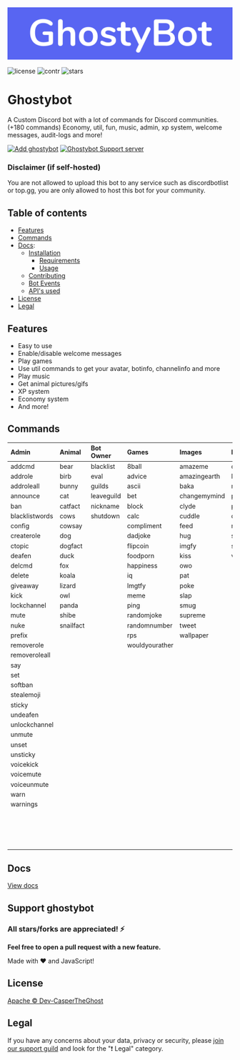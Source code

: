 <a href="https://ghostybot.tk" align="center">
     <img src=".github/Ghostybot-banner.png" alt="banner" />
</a>

![license](https://img.shields.io/github/license/dev-caspertheghost/ghostybot?color=gr)
![contr](https://img.shields.io/github/contributors/dev-caspertheghost/ghostybot)
![stars](https://img.shields.io/github/stars/dev-caspertheghost/ghostybot?color=gr)

# Ghostybot

A Custom Discord bot with a lot of commands for Discord communities. (+180 commands) Economy, util, fun, music, admin, xp system, welcome messages, audit-logs and more!

[![Add ghostybot](./.github/add-ghostybot.svg)](https://discord.com/oauth2/authorize?client_id=632843197600759809&scope=bot&permissions=8)
[![Ghostybot Support server](./.github/join-support-server.svg)](https://discord.gg/XxHrtkA)

### Disclaimer (if self-hosted)

You are not allowed to upload this bot to any service such as discordbotlist or top.gg, you are only allowed to host this bot for your community.

## Table of contents

- [Features](#features)
- [Commands](#commands)
- [Docs](docs/README.md):
  - [Installation](docs/INSTALLATION.md)
    - [Requirements](docs/INSTALLATION.md#requirements)
    - [Usage](docs/INSTALLATION.md#usage)
  - [Contributing](docs/CONTRIBUTING.md)
  - [Bot Events](/docs/BOT_EVENTS)
  - [API's used](/docs/APIS_USED.md)
 - [License](#license)
 - [Legal](#legal)

## Features

- Easy to use
- Enable/disable welcome messages
- Play games
- Use util commands to get your avatar, botinfo, channelinfo and more
- Play music
- Get animal pictures/gifs
- XP system
- Economy system
- And more!

## Commands

| Admin          | Animal    | Bot Owner  | Games          | Images       | Music      | NSFW     | Util         | Economy          | Levels      | HentaiNSFW |
| :------------- | :-------- | :--------- | :------------- | :----------- | :--------- | :------- | :----------- | :--------------- | :---------- | :--------- |
| addcmd         | bear      | blacklist  | 8ball          | amazeme      | clearqueue | 4k       | anime        | balance          | givexp      | hanal      |
| addrole        | birb      | eval       | advice         | amazingearth | leave      | anal     | avatar       | buy              | leaderboard | hass       |
| addroleall     | bunny     | guilds     | ascii          | baka         | nowplaying | blowjob  | bmi          | daily            | level       | hboobs     |
| announce       | cat       | leaveguild | bet            | changemymind | pause      | boobs    | botinfo      | deposit          | resetxp     | hentai     |
| ban            | catfact   | nickname   | block          | clyde        | play       | butt     | botinvite    | dice             | xp          | neko       |
| blacklistwords | cows      | shutdown   | calc           | cuddle       | queue      | gif      | bugreport    | inventory        |             |            |
| config         | cowsay    |            | compliment     | feed         | resume     | gonewild | channelInfo  | moneyleaderboard |             |            |
| createrole     | dog       |            | dadjoke        | hug          | skip       | pussy    | channels     | profile          |             |            |
| ctopic         | dogfact   |            | flipcoin       | imgfy        | stop       | spank    | define       | rob              |             |            |
| deafen         | duck      |            | foodporn       | kiss         | volume     |          | dependencies | store            |             |            |
| delcmd         | fox       |            | happiness      | owo          |            |          | emojis       | withdraw         |             |            |
| delete         | koala     |            | iq             | pat          |            |          | enlarge      | work             |             |            |
| giveaway       | lizard    |            | lmgtfy         | poke         |            |          | feedback     |                  |             |            |
| kick           | owl       |            | meme           | slap         |            |          | github       |                  |             |            |
| lockchannel    | panda     |            | ping           | smug         |            |          | hastebin     |                  |             |            |
| mute           | shibe     |            | randomjoke     | supreme      |            |          | help         |                  |             |            |
| nuke           | snailfact |            | randomnumber   | tweet        |            |          | imdb         |                  |             |            |
| prefix         |           |            | rps            | wallpaper    |            |          | instagram    |                  |             |            |
| removerole     |           |            | wouldyourather |              |            |          | invite       |                  |             |            |
| removeroleall  |           |            |                |              |            |          | minecraft    |                  |             |            |
| say            |           |            |                |              |            |          | morse        |                  |             |            |
| set            |           |            |                |              |            |          | npm          |                  |             |            |
| softban        |           |            |                |              |            |          | playstore    |                  |             |            |
| stealemoji     |           |            |                |              |            |          | pokemon      |                  |             |            |
| sticky         |           |            |                |              |            |          | poll         |                  |             |            |
| undeafen       |           |            |                |              |            |          | randomcolor  |                  |             |            |
| unlockchannel  |           |            |                |              |            |          | reddit       |                  |             |            |
| unmute         |           |            |                |              |            |          | roleinfo     |                  |             |            |
| unset          |           |            |                |              |            |          | roles        |                  |             |            |
| unsticky       |           |            |                |              |            |          | servericon   |                  |             |            |
| voicekick      |           |            |                |              |            |          | serverinfo   |                  |             |            |
| voicemute      |           |            |                |              |            |          | skin         |                  |             |            |
| voiceunmute    |           |            |                |              |            |          | spotify      |                  |             |            |
| warn           |           |            |                |              |            |          | suggest      |                  |             |            |
| warnings       |           |            |                |              |            |          | translate    |                  |             |            |
|                |           |            |                |              |            |          | uptime       |                  |             |            |
|                |           |            |                |              |            |          | userinfo     |                  |             |            |
|                |           |            |                |              |            |          | weather      |                  |             |            |
|                |           |            |                |              |            |          | worldclock   |                  |             |            |

## Docs

[View docs](/docs/README.md)

## Support ghostybot

### All stars/forks are appreciated! ⚡

**Feel free to open a pull request with a new feature.**

Made with ❤️ and JavaScript!

## License

[Apache © Dev-CasperTheGhost](./LICENSE)

## Legal

If you have any concerns about your data, privacy or security, please [join our support guild](https://discord.gg/XxHrtkA) and look for the "❗ Legal" category.
